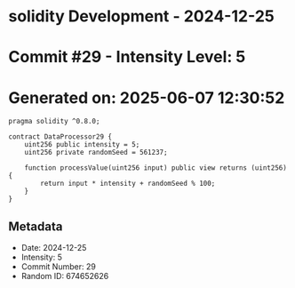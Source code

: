 ﻿# solidity Development - 2024-12-25
# Commit #29 - Intensity Level: 5
# Generated on: 2025-06-07 12:30:52
```solidity
pragma solidity ^0.8.0;

contract DataProcessor29 {
    uint256 public intensity = 5;
    uint256 private randomSeed = 561237;

    function processValue(uint256 input) public view returns (uint256) {
        return input * intensity + randomSeed % 100;
    }
}
```
## Metadata
- Date: 2024-12-25
- Intensity: 5
- Commit Number: 29
- Random ID: 674652626
